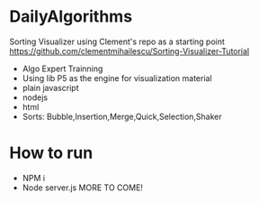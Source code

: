 # DailyAlgorithms
Sorting Visualizer using Clement's repo as a starting point
https://github.com/clementmihailescu/Sorting-Visualizer-Tutorial
- Algo Expert Trainning
- Using lib P5 as the engine for visualization material
- plain javascript
- nodejs
- html
- Sorts: Bubble,Insertion,Merge,Quick,Selection,Shaker

# How to run
- NPM i
- Node server.js
MORE TO COME!
